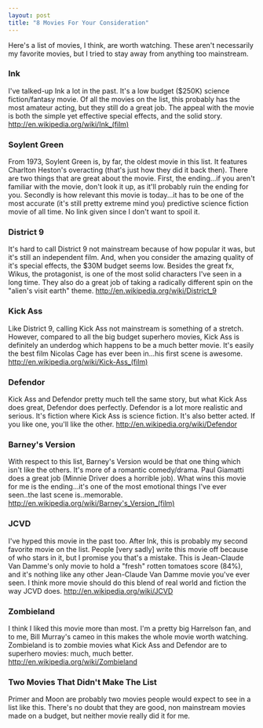 ```yaml
---
layout: post
title: "8 Movies For Your Consideration"
---
```

 
Here's a list of movies, I think, are worth watching. These aren't necessarily my favorite movies, but I tried to stay away from anything too mainstream.

### Ink
I've talked-up Ink a lot in the past. It's a low budget ($250K) science fiction/fantasy movie. Of all the movies on the list, this probably has the most amateur acting, but they still do a great job. The appeal with the movie is both the simple yet effective special effects, and the solid story. <http://en.wikipedia.org/wiki/Ink_(film)>

### Soylent Green
From 1973, Soylent Green is, by far, the oldest movie in this list. It features Charlton Heston's overacting (that's just how they did it back then). There are two things that are great about the movie. First, the ending...if you aren't familiar with the movie, don't look it up, as it'll probably ruin the ending for you. Secondly is how relevant this movie is today...it has to be one of the most accurate (it's still pretty extreme mind you) predictive science fiction movie of all time. No link given since I don't want to spoil it.

### District 9
It's hard to call District 9 not mainstream because of how popular it was, but it's still an independent film. And, when you consider the amazing quality of it's special effects, the $30M budget seems low. Besides the great fx, Wikus, the protagonist, is one of the most solid characters I've seen in a long time. They also do a great job of taking a radically different spin on the "alien's visit earth" theme. <http://en.wikipedia.org/wiki/District_9>

### Kick Ass
Like District 9, calling Kick Ass not mainstream is something of a stretch. However, compared to all the big budget superhero movies, Kick Ass is definitely an underdog which happens to be a much better movie. It's easily the best film Nicolas Cage has ever been in...his first scene is awesome. <http://en.wikipedia.org/wiki/Kick-Ass_(film)>

### Defendor
Kick Ass and Defendor pretty much tell the same story, but what Kick Ass does great, Defendor does perfectly. Defendor is a lot more realistic and serious. It's fiction where Kick Ass is science fiction. It's also better acted. If you like one, you'll like the other. <http://en.wikipedia.org/wiki/Defendor>

### Barney's Version
With respect to this list, Barney's Version would be that one thing which isn't like the others. It's more of a romantic comedy/drama. Paul Giamatti does a great job (Minnie Driver does a horrible job). What wins this movie for me is the ending...it's one of the most emotional things I've ever seen..the last scene is..memorable. <http://en.wikipedia.org/wiki/Barney's_Version_(film)>

### JCVD
I've hyped this movie in the past too. After Ink, this is probably my second favorite movie on the list. People [very sadly] write this movie off because of who stars in it, but I promise you that's a mistake. This is Jean-Claude Van Damme's only movie to hold a "fresh" rotten tomatoes score (84%), and it's nothing like any other Jean-Claude Van Damme movie you've ever seen. I think more movie should do this blend of real world and fiction the way JCVD does. <http://en.wikipedia.org/wiki/JCVD>

### Zombieland
I think I liked this movie more than most. I'm a pretty big Harrelson fan, and to me, Bill Murray's cameo in this makes the whole movie worth watching. Zombieland is to zombie movies what Kick Ass and Defendor are to superhero movies: much, much better. <http://en.wikipedia.org/wiki/Zombieland>


### Two Movies That Didn't Make The List
Primer and Moon are probably two movies people would expect to see in a list like this. There's no doubt that they are good, non mainstream movies made on a budget, but neither movie really did it for me.

